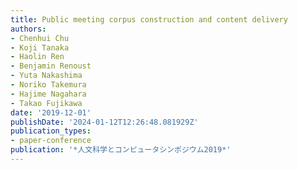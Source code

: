 ```yaml
---
title: Public meeting corpus construction and content delivery
authors:
- Chenhui Chu
- Koji Tanaka
- Haolin Ren
- Benjamin Renoust
- Yuta Nakashima
- Noriko Takemura
- Hajime Nagahara
- Takao Fujikawa
date: '2019-12-01'
publishDate: '2024-01-12T12:26:48.081929Z'
publication_types:
- paper-conference
publication: '*人文科学とコンピュータシンポジウム2019*'
---
```

